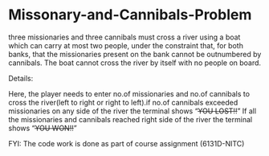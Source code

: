 # Missonary-and-Cannibals-Problem
three missionaries and three cannibals must cross a river using a boat which can carry at most two people, under the constraint that, for both banks, that the missionaries present on the bank cannot be outnumbered by cannibals. The boat cannot cross the river by itself with no people on board.

Details:

Here, the player needs to enter no.of missionaries and no.of cannibals to cross the river(left to right or right to left).if no.of cannibals exceeded missionaries on any side of the river  the terminal shows “~~~~~~~~~~~~~~~~YOU LOST!!~~~~~~~~~~~~~~~~”
If all the missionaries and cannibals reached right side of the river the terminal shows “~~~~~~~~~~~~~~~~YOU WON!!~~~~~~~~~~~~~~~~”

FYI: The code work is done as part of course assignment (6131D-NITC)
